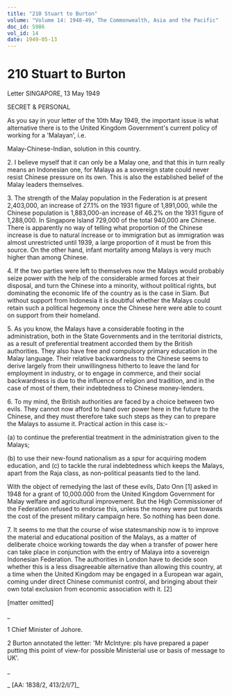 ```yaml
---
title: "210 Stuart to Burton"
volume: "Volume 14: 1948-49, The Commonwealth, Asia and the Pacific"
doc_id: 5986
vol_id: 14
date: 1949-05-13
---
```


# 210 Stuart to Burton

Letter SINGAPORE, 13 May 1949

SECRET &amp; PERSONAL

As you say in your letter of the 10th May 1949, the important issue is what alternative there is to the United Kingdom Government's current policy of working for a 'Malayan', i.e.

Malay-Chinese-Indian, solution in this country.

2\. I believe myself that it can only be a Malay one, and that this in turn really means an Indonesian one, for Malaya as a sovereign state could never resist Chinese pressure on its own. This is also the established belief of the Malay leaders themselves.

3\. The strength of the Malay population in the Federation is at present 2,403,000, an increase of 27.1% on the 1931 figure of 1,891,000, while the Chinese population is 1,883,000-an increase of 46.2% on the 1931 figure of 1,288,000. In Singapore Island 729,000 of the total 940,000 are Chinese. There is apparently no way of telling what proportion of the Chinese increase is due to natural increase or to immigration but as immigration was almost unrestricted until 1939, a large proportion of it must be from this source. On the other hand, infant mortality among Malays is very much higher than among Chinese.

4\. If the two parties were left to themselves now the Malays would probably seize power with the help of the considerable armed forces at their disposal, and turn the Chinese into a minority, without political rights, but dominating the economic life of the country as is the case in Siam. But without support from Indonesia it is doubtful whether the Malays could retain such a political hegemony once the Chinese here were able to count on support from their homeland.

5\. As you know, the Malays have a considerable footing in the administration, both in the State Governments and in the territorial districts, as a result of preferential treatment accorded them by the British authorities. They also have free and compulsory primary education in the Malay language. Their relative backwardness to the Chinese seems to derive largely from their unwillingness hitherto to leave the land for employment in industry, or to engage in commerce, and their social backwardness is due to the influence of religion and tradition, and in the case of most of them, their indebtedness to Chinese money-lenders.

6\. To my mind, the British authorities are faced by a choice between two evils. They cannot now afford to hand over power here in the future to the Chinese, and they must therefore take such steps as they can to prepare the Malays to assume it. Practical action in this case is:-

(a) to continue the preferential treatment in the administration given to the Malays;

(b) to use their new-found nationalism as a spur for acquiring modem education, and (c) to tackle the rural indebtedness which keeps the Malays, apart from the Raja class, as non-political peasants tied to the land.

With the object of remedying the last of these evils, Dato Onn [1] asked in 1948 for a grant of 10,000.000 from the United Kingdom Government for Malay welfare and agricultural improvement. But the High Commissioner of the Federation refused to endorse this, unless the money were put towards the cost of the present military campaign here. So nothing has been done.

7\. It seems to me that the course of wise statesmanship now is to improve the material and educational position of the Malays, as a matter of deliberate choice working towards the day when a transfer of power here can take place in conjunction with the entry of Malaya into a sovereign Indonesian Federation. The authorities in London have to decide soon whether this is a less disagreeable alternative than allowing this country, at a time when the United Kingdom may be engaged in a European war again, coming under direct Chinese communist control, and bringing about their own total exclusion from economic association with it. [2]

[matter omitted]

_

1 Chief Minister of Johore.

2 Burton annotated the letter: 'Mr McIntyre: pls have prepared a paper putting this point of view-for possible Ministerial use or basis of message to UK'.

_

_ [AA: 1838/2, 413/2/l/7]_
